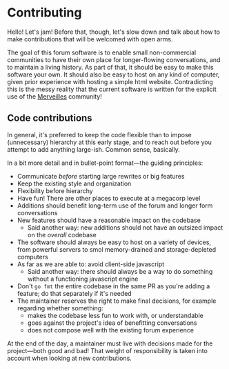 # Contributing

Hello! Let's jam! Before that, though, let's slow down and talk about how to make contributions that will be
welcomed with open arms.

The goal of this forum software is to enable small non-commercial communities to have their own
place for longer-flowing conversations, and to maintain a living history. As part of that, it
should be easy to make this software your own. It should also be easy to host on any kind of
computer, given prior experience with hosting a simple html website. Contradicting this is the
messy reality that the current software is written for the explicit use of the [Merveilles]
community!

## Code contributions
In general, it's preferred to keep the code flexible than to impose (unnecessary) hierarchy at
this early stage, and to reach out before you attempt to add anything large-ish. Common sense,
basically.

In a bit more detail and in bullet-point format—the guiding principles:

* Communicate _before_ starting large rewrites or big features
* Keep the existing style and organization
* Flexibility before hierarchy 
* Have fun! There are other places to execute at a megacorp level
* Additions should benefit long-term use of the forum and longer form conversations
* New features should have a reasonable impact on the codebase
    * Said another way: new additions should not have an outsized impact on the _overall_ codebase
* The software should always be easy to host on a variety of devices, from powerful servers to smol memory-drained and storage-depleted computers
* As far as we are able to: avoid client-side javascript
    * Said another way: there should always be a way to do something without a functioning javascript engine
* Don't `go fmt` the entire codebase in the same PR as you're adding a feature; do that separately if it's needed
* The maintainer reserves the right to make final decisions, for example regarding whether
  something:
    * makes the codebase less fun to work with, or understandable
    * goes against the project's idea of benefitting conversations
    * does not compose well with the existing forum experience

At the end of the day, a maintainer must live with decisions made for the project—both good and
bad! That weight of responsibility is taken into account when looking at new contributions.

[Merveilles]: https://now.lectronice.com/notes/merveilles/
